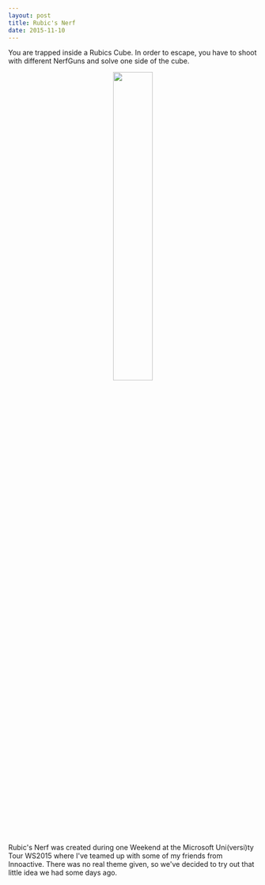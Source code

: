 ```yaml
---
layout: post
title: Rubic's Nerf
date: 2015-11-10
---
```

You are trapped inside a Rubics Cube. In order to escape, you have to shoot with different NerfGuns and solve one side of the cube.
<center><img src = "{{site.url}}/assets/images/screenshots/RubicsNerf.PNG" style = "width:40%;height:40%"></center>
Rubic's Nerf was created during one Weekend at the Microsoft Uni(versi)ty Tour WS2015 where I've teamed up with some of my friends from Innoactive. There was no real theme given, so we've decided to try out that little idea we had some days ago.